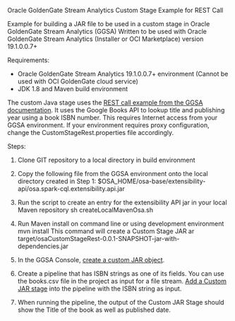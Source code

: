 Oracle GoldenGate Stream Analytics Custom Stage Example for REST Call

Example for building a JAR file to be used in a custom stage in Oracle GoldenGate Stream Analytics (GGSA)
Written to be used with Oracle GoldenGate Stream Analytics (Installer or OCI Marketplace) version 19.1.0.0.7+
 
Requirements:
- Oracle GoldenGate Stream Analytics 19.1.0.0.7+ environment (Cannot be used with OCI GoldenGate cloud service)
- JDK 1.8 and Maven build environment

The custom Java stage uses the [REST call example from the GGSA documentation](https://docs.oracle.com/en/middleware/fusion-middleware/osa/19.1/using/adding-custom-functions-and-custom-stages.html#GUID-B04169F3-6BD0-4C93-B3AD-FFE1DDD28665). It uses the Google Books API to lookup title and publishing year using a book ISBN number. This requires Internet access from your GGSA environment. If your environment requires proxy configuration, change the CustomStageRest.properties file accordingly.  

 Steps:
1. Clone GIT repository to a local directory in build environment
2. Copy the following file from the GGSA environment onto the local directory created in Step 1:
 $OSA_HOME/osa-base/extensibility-api/osa.spark-cql.extensibility.api.jar
3. Run the script to create an entry for the extensibility API jar in your local Maven repository
 sh createLocalMavenOsa.sh
4. Run Maven install on command line or using development environment
 mvn install
 This command will create a Custom Stage JAR ar target/osaCustomStageRest-0.0.1-SNAPSHOT-jar-with-dependencies.jar
5. In the GGSA Console, [create a custom JAR object](https://docs.oracle.com/en/middleware/fusion-middleware/osa/19.1/using/adding-custom-functions-and-custom-stages.html#UGOSA-GUID-263756AC-339A-4E38-8C9F-8C310CDD2D34).

6. Create a pipeline that has ISBN strings as one of its fields. You can use the books.csv file in the project as input for a file stream. [Add a Custom JAR stage](https://docs.oracle.com/en/middleware/fusion-middleware/osa/19.1/using/adding-custom-functions-and-custom-stages.html#UGOSA-GUID-23080F34-B9F0-4AC9-AFA5-0056AA765C5D) into the pipeline with the ISBN string as input.

7. When running the pipeline, the output of the Custom JAR Stage should show the Title of the book as well as published date. 